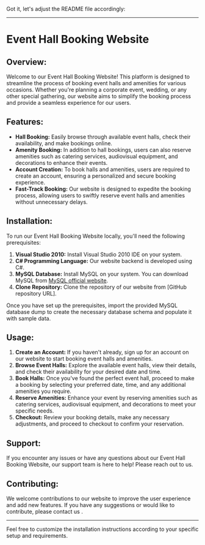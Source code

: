Got it, let's adjust the README file accordingly:

---

# Event Hall Booking Website

## Overview:

Welcome to our Event Hall Booking Website! This platform is designed to streamline the process of booking event halls and amenities for various occasions. Whether you're planning a corporate event, wedding, or any other special gathering, our website aims to simplify the booking process and provide a seamless experience for our users.

## Features:

- **Hall Booking:** Easily browse through available event halls, check their availability, and make bookings online.
- **Amenity Booking:** In addition to hall bookings, users can also reserve amenities such as catering services, audiovisual equipment, and decorations to enhance their events.
- **Account Creation:** To book halls and amenities, users are required to create an account, ensuring a personalized and secure booking experience.
- **Fast-Track Booking:** Our website is designed to expedite the booking process, allowing users to swiftly reserve event halls and amenities without unnecessary delays.

## Installation:

To run our Event Hall Booking Website locally, you'll need the following prerequisites:

1. **Visual Studio 2010:** Install Visual Studio 2010 IDE on your system.
2. **C# Programming Language:** Our website backend is developed using C#.
3. **MySQL Database:** Install MySQL on your system. You can download MySQL from [MySQL official website](https://www.mysql.com/downloads/).
4. **Clone Repository:** Clone the repository of our website from [GitHub repository URL].

Once you have set up the prerequisites, import the provided MySQL database dump to create the necessary database schema and populate it with sample data.

## Usage:

1. **Create an Account:** If you haven't already, sign up for an account on our website to start booking event halls and amenities.
2. **Browse Event Halls:** Explore the available event halls, view their details, and check their availability for your desired date and time.
3. **Book Halls:** Once you've found the perfect event hall, proceed to make a booking by selecting your preferred date, time, and any additional amenities you require.
4. **Reserve Amenities:** Enhance your event by reserving amenities such as catering services, audiovisual equipment, and decorations to meet your specific needs.
5. **Checkout:** Review your booking details, make any necessary adjustments, and proceed to checkout to confirm your reservation.

## Support:

If you encounter any issues or have any questions about our Event Hall Booking Website, our support team is here to help! Please reach out to us.

## Contributing:

We welcome contributions to our website to improve the user experience and add new features. If you have any suggestions or would like to contribute, please contact us .

---

Feel free to customize the installation instructions according to your specific setup and requirements.
